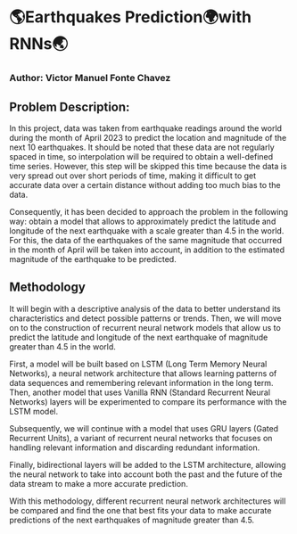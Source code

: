 # 🌎Earthquakes Prediction🌍with RNNs🌏

### Author: Victor Manuel Fonte Chavez

## Problem Description:

In this project, data was taken from earthquake readings around the world during the month of April 2023 to predict the location and magnitude of the next 10 earthquakes. It should be noted that these data are not regularly spaced in time, so interpolation will be required to obtain a well-defined time series. However, this step will be skipped this time because the data is very spread out over short periods of time, making it difficult to get accurate data over a certain distance without adding too much bias to the data.

Consequently, it has been decided to approach the problem in the following way: obtain a model that allows to approximately predict the latitude and longitude of the next earthquake with a scale greater than 4.5 in the world. For this, the data of the earthquakes of the same magnitude that occurred in the month of April will be taken into account, in addition to the estimated magnitude of the earthquake to be predicted.

## Methodology

It will begin with a descriptive analysis of the data to better understand its characteristics and detect possible patterns or trends. Then, we will move on to the construction of recurrent neural network models that allow us to predict the latitude and longitude of the next earthquake of magnitude greater than 4.5 in the world.

First, a model will be built based on LSTM (Long Term Memory Neural Networks), a neural network architecture that allows learning patterns of data sequences and remembering relevant information in the long term. Then, another model that uses Vanilla RNN (Standard Recurrent Neural Networks) layers will be experimented to compare its performance with the LSTM model.

Subsequently, we will continue with a model that uses GRU layers (Gated Recurrent Units), a variant of recurrent neural networks that focuses on handling relevant information and discarding redundant information.

Finally, bidirectional layers will be added to the LSTM architecture, allowing the neural network to take into account both the past and the future of the data stream to make a more accurate prediction.

With this methodology, different recurrent neural network architectures will be compared and find the one that best fits your data to make accurate predictions of the next earthquakes of magnitude greater than 4.5.
